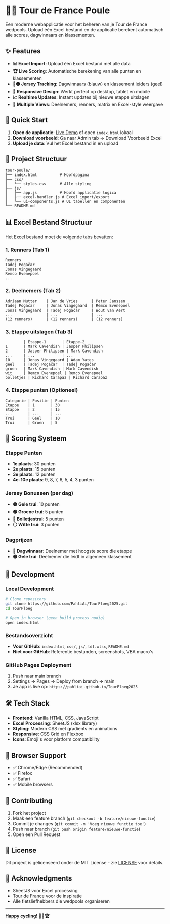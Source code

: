 # 🚴‍♂️ Tour de France Poule

Een moderne webapplicatie voor het beheren van je Tour de France wedpools. Upload één Excel bestand en de applicatie berekent automatisch alle scores, dagwinnaars en klassementen.

## ✨ Features

- **📊 Excel Import**: Upload één Excel bestand met alle data
- **🏆 Live Scoring**: Automatische berekening van alle punten en klassementen
- **🔵🟡 Jersey Tracking**: Dagwinnaars (blauw) en klassement leiders (geel)
- **📱 Responsive Design**: Werkt perfect op desktop, tablet en mobile
- **📈 Realtime Updates**: Instant updates bij nieuwe etappe uitslagen
- **🎯 Multiple Views**: Deelnemers, renners, matrix en Excel-style weergave

## 🚀 Quick Start

1. **Open de applicatie**: [Live Demo](https://pahliai.github.io/TourPloeg2025) of open `index.html` lokaal
2. **Download voorbeeld**: Ga naar Admin tab → Download Voorbeeld Excel
3. **Upload je data**: Vul het Excel bestand in en upload

## 📁 Project Structuur

```
tour-poule/
├── index.html          # Hoofdpagina
├── css/
│   └── styles.css      # Alle styling
├── js/
│   ├── app.js          # Hoofd applicatie logica
│   ├── excel-handler.js # Excel import/export
│   └── ui-components.js # UI tabellen en componenten
└── README.md
```

## 📊 Excel Bestand Structuur

Het Excel bestand moet de volgende tabs bevatten:

### 1. **Renners** (Tab 1)
```
Renners
Tadej Pogačar
Jonas Vingegaard
Remco Evenepoel
...
```

### 2. **Deelnemers** (Tab 2)
```
Adriaan Mutter    | Jan de Vries      | Peter Janssen
Tadej Pogačar     | Jonas Vingegaard  | Remco Evenepoel
Jonas Vingegaard  | Tadej Pogačar     | Wout van Aert
...               | ...               | ...
(12 renners)      | (12 renners)      | (12 renners)
```

### 3. **Etappe uitslagen** (Tab 3)
```
        | Etappe-1       | Etappe-2
1       | Mark Cavendish | Jasper Philipsen
2       | Jasper Philipsen | Mark Cavendish
...     | ...            | ...
10      | Jonas Vingegaard | Adam Yates
geel    | Tadej Pogačar  | Tadej Pogačar
groen   | Mark Cavendish | Mark Cavendish
wit     | Remco Evenepoel | Remco Evenepoel
bolletjes | Richard Carapaz | Richard Carapaz
```

### 4. **Etappe punten** (Optioneel)
```
Categorie | Positie | Punten
Etappe    | 1       | 30
Etappe    | 2       | 15
...       | ...     | ...
Trui      | Geel    | 10
Trui      | Groen   | 5
```

## 🎯 Scoring Systeem

### Etappe Punten
- **1e plaats**: 30 punten
- **2e plaats**: 15 punten  
- **3e plaats**: 12 punten
- **4e-10e plaats**: 9, 8, 7, 6, 5, 4, 3 punten

### Jersey Bonussen (per dag)
- **🟡 Gele trui**: 10 punten
- **🟢 Groene trui**: 5 punten
- **🔴 Bolletjestrui**: 5 punten
- **⚪ Witte trui**: 3 punten

### Dagprijzen
- **🔵 Dagwinnaar**: Deelnemer met hoogste score die etappe
- **🟡 Gele trui**: Deelnemer die leidt in algemeen klassement

## 🔧 Development

### Local Development
```bash
# Clone repository
git clone https://github.com/PahliAi/TourPloeg2025.git
cd TourPloeg

# Open in browser (geen build process nodig)
open index.html
```

### Bestandsoverzicht
- **Voor GitHub**: `index.html`, `css/`, `js/`, `tdf.xlsx`, `README.md`
- **Niet voor GitHub**: Referentie bestanden, screenshots, VBA macro's

### GitHub Pages Deployment
1. Push naar main branch
2. Settings → Pages → Deploy from branch → main
3. Je app is live op: `https://pahliai.github.io/TourPloeg2025`

## 🛠️ Tech Stack

- **Frontend**: Vanilla HTML, CSS, JavaScript
- **Excel Processing**: SheetJS (xlsx library)
- **Styling**: Modern CSS met gradients en animations
- **Responsive**: CSS Grid en Flexbox
- **Icons**: Emoji's voor platform compatibility

## 📱 Browser Support

- ✅ Chrome/Edge (Recommended)
- ✅ Firefox
- ✅ Safari
- ✅ Mobile browsers

## 🤝 Contributing

1. Fork het project
2. Maak een feature branch (`git checkout -b feature/nieuwe-functie`)
3. Commit je changes (`git commit -m 'Voeg nieuwe functie toe'`)
4. Push naar branch (`git push origin feature/nieuwe-functie`)
5. Open een Pull Request

## 📄 License

Dit project is gelicenseerd onder de MIT License - zie [LICENSE](LICENSE) voor details.

## 🙏 Acknowledgments

- SheetJS voor Excel processing
- Tour de France voor de inspiratie
- Alle fietsliefhebbers die wedpools organiseren

---

**Happy cycling! 🚴‍♂️🏆**